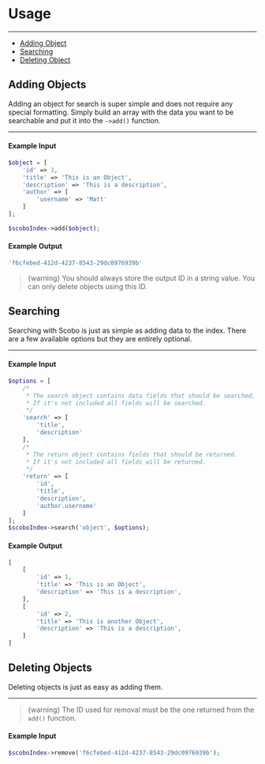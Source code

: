 # Usage

---

- [Adding Object](#adding-object)
- [Searching](#searching)
- [Deleting Object](#delete-object)

<a name="adding-object"></a>
## Adding Objects
Adding an object for search is super simple and does not require any special formatting. Simply build an array with the data you want to be searchable and put it into the `->add()` function.

-----
#### Example Input
```php
$object = [
    'id' => 1,
    'title' => 'This is an Object',
    'description' => 'This is a description',
    'author' => [
        'username' => 'Matt'
    ]
];

$scoboIndex->add($object);
```

#### Example Output
```php
'f6cfebed-412d-4237-8543-29dc0976939b'
```
> {warning} You should always store the output ID in a string value. You can only delete objects using this ID.

<a name="searching"></a>
## Searching
Searching with Scobo is just as simple as adding data to the index. There are a few available options but they are entirely optional.

----
#### Example Input
```php
$options = [
    /*
     * The search object contains data fields that should be searched.
     * If it's not included all fields will be searched.
     */
    'search' => [
        'title',
        'description'
    ],
    /*
     * The return object contains fields that should be returned.
     * If it's not included all fields will be returned.
     */
    'return' => [
        'id',
        'title',
        'description',
        'author.username'
    ]
];
$scoboIndex->search('object', $options);
```
#### Example Output
```php
[
    [
        'id' => 1,
        'title' => 'This is an Object',
        'description' => 'This is a description',
    ],
    [
        'id' => 2,
        'title' => 'This is another Object',
        'description' => 'This is a description',
    ]
]
```

<a name="delete-object"></a>
## Deleting Objects
Deleting objects is just as easy as adding them.

----
> {warning} The ID used for removal must be the one returned from the `add()` function.

#### Example Input
```php
$scoboIndex->remove('f6cfebed-412d-4237-8543-29dc0976939b');
```
